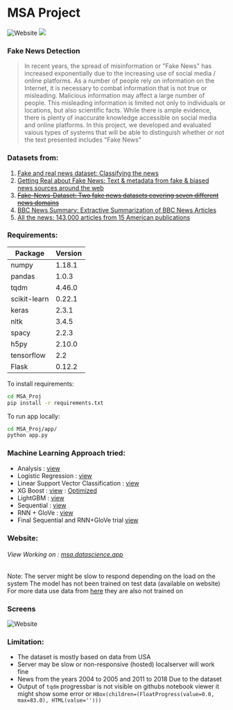 # MSA Project
![Website](https://img.shields.io/website?down_color=red&down_message=Offline&up_color=green&up_message=UP&url=https%3A%2F%2Fdatascience.app) ![](https://img.shields.io/badge/Submission-Done-brightgreen)

### Fake News Detection

>In recent years, the spread of misinformation or "Fake News" has increased exponentially due to the increasing use of social media / online platforms. As a number of people rely on information on the Internet, it is necessary to combat information that is not true or misleading. Malicious information may affect a large number of people. This misleading information is limited not only to individuals or locations, but also scientific facts. While there is ample evidence, there is plenty of inaccurate knowledge accessible on social media and online platforms. In this project, we developed and evaluated vaious types of systems that will be able to distinguish whether or not the text presented includes "Fake News"
### Datasets from:
1. [Fake and real news dataset: Classifying the news](https://www.kaggle.com/clmentbisaillon/fake-and-real-news-dataset/)
2. [Getting Real about Fake News: Text & metadata from fake & biased news sources around the web](https://www.kaggle.com/mrisdal/fake-news)
3. ~~[Fake-News-Dataset: Two fake news datasets covering seven different news domains](https://www.kaggle.com/sumanthvrao/fakenewsdataset)~~
4. [BBC News Summary: Extractive Summarization of BBC News Articles ](https://www.kaggle.com/pariza/bbc-news-summary)
5. [All the news: 143,000 articles from 15 American publications](https://www.kaggle.com/snapcrack/all-the-news)

### Requirements:
| Package | Version |
| ------ | ------ |
| numpy | 1.18.1 |
| pandas | 1.0.3 |
| tqdm | 4.46.0 |
| scikit-learn | 0.22.1 |
| keras | 2.3.1 |
| nltk | 3.4.5 |
| spacy | 2.2.3 |
| h5py | 2.10.0 |
| tensorflow | 2.2 |
| Flask | 0.12.2 | 

To install requirements:
```sh
cd MSA_Proj
pip install -r requirements.txt
```

To run app locally:
```sh
cd MSA_Proj/app/
python app.py
```

### Machine Learning Approach tried:
 - Analysis : [view](https://github.com/Mohnish226/MSA_Proj/blob/master/Analysis.ipynb)
 - Logistic Regression : [view](https://github.com/Mohnish226/MSA_Proj/blob/master/Basic%20Machine%20Learning.ipynb)
 - Linear Support Vector Classification : [view](https://github.com/Mohnish226/MSA_Proj/blob/master/Basic%20Machine%20Learning.ipynb)
 - XG Boost : [view](https://github.com/Mohnish226/MSA_Proj/blob/master/Basic%20Machine%20Learning.ipynb) : [Optimized](https://github.com/Mohnish226/MSA_Proj/blob/master/XGBoost.ipynb)
 - LightGBM : [view](https://github.com/Mohnish226/MSA_Proj/blob/master/Basic%20Machine%20Learning.ipynb)
 - Sequential : [view](https://github.com/Mohnish226/MSA_Proj/blob/master/Sequential.ipynb)
 - RNN + GloVe : [view](https://github.com/Mohnish226/MSA_Proj/blob/master/GloVe.ipynb)
 - Final Sequential and RNN+GloVe trial [view](https://github.com/Mohnish226/MSA_Proj/blob/master/final-Sequential.ipynb)

### Website:

###### View Working on : [msa.datascience.app](http://msa.datascience.app)
Note: The server might be slow to respond depending on the load on the system
The model has not been trained on test data (available on website)
For more data use data from [here](https://github.com/Mohnish226/MSA_Proj/tree/master/test_data) they are also not trained on

### Screens

![Website](https://github.com/Mohnish226/MSA_Proj/blob/master/screens/output.gif)


### Limitation:
 - The dataset is mostly based on data from USA
 - Server may be slow or non-responsive (hosted) localserver will work fine
 - News from the years 2004 to 2005 and 2011 to 2018 Due to the dataset
 - Output of `tqdm` progressbar is not visible on githubs notebook viewer it might show some error or `HBox(children=(FloatProgress(value=0.0, max=83.0), HTML(value='')))`